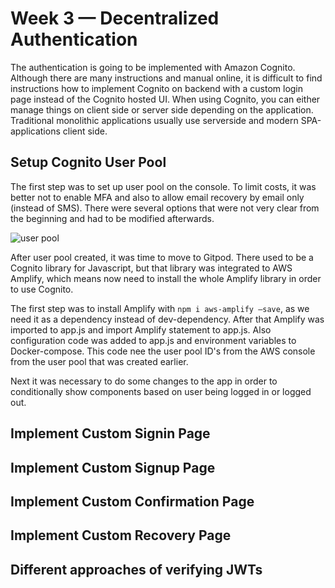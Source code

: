 # Week 3 — Decentralized Authentication

The authentication is going to be implemented with Amazon Cognito. Although there are many instructions and manual online, it is difficult to find instructions how to implement Cognito on backend with a custom login page instead of the Cognito hosted UI. When using Cognito, you can either manage things on client side or server side depending on the application. Traditional monolithic applications usually use serverside and modern SPA-applications client side. 

## Setup Cognito User Pool

The first step was to set up user pool on the console. To limit costs, it was better not to enable MFA and also to allow email recovery by email only (instead of SMS). There were several options that were not very clear from the beginning and had to be modified afterwards.

![user pool](user_pool.png)

After user pool created, it was time to move to Gitpod. There used to be a Cognito library for Javascript, but that library was integrated to AWS Amplify, which means now need to install the whole Amplify library in order to use Cognito. 

The first step was to install Amplify with ``npm i aws-amplify —save``, as we need it as a dependency instead of dev-dependency. After that Amplify was imported to app.js and import Amplify statement to app.js. Also configuration code was added to app.js and environment variables to Docker-compose. This code nee the user pool ID's from the AWS console from the user pool that was created earlier.

Next it was necessary to do some changes to the app in order to conditionally show components based on user being logged in or logged out. 

## Implement Custom Signin Page

## Implement Custom Signup Page

## Implement Custom Confirmation Page

## Implement Custom Recovery Page

## Different approaches of verifying JWTs
